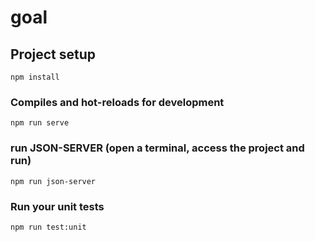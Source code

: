 # goal

## Project setup
```
npm install
```

### Compiles and hot-reloads for development
```
npm run serve
```

### run JSON-SERVER (open a terminal, access the project and run)
```
npm run json-server
```

### Run your unit tests
```
npm run test:unit
```

<!-- ### Customize configuration
See [Configuration Reference](https://cli.vuejs.org/config/). -->
